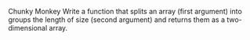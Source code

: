 Chunky Monkey
Write a function that splits an array (first argument) into groups the length of size (second argument) and returns them as a two-dimensional array.

